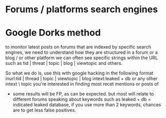 # Forums / platforms search engines 

# Google Dorks method 
to monitor latest posts on forums that are indexed by specific search engines, 
we need to understand how they are structured 
in a forum or a blog / or other platform we can often see specific strings within the URL such as tid | threat | topic | blog | viewtopic and others. 

So what we do is, use this with google hacking in the following format 
inurl:tid | thread | topic | viewtopic | blog intext:leaked + db 
or any other intext \ topic you're interested in finding most recet mentions or posts of 

* some results will be FP, as can be expected. but most will relate to different forums speaking about keywords such as leaked + db = indicated leaked database, if you use more than 2 keywords, chances are to get less false positives. 


